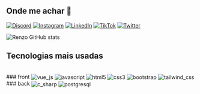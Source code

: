 ## Onde me achar 👋

[![Discord](https://img.shields.io/badge/Discord-7289DA?style=for-the-badge&logo=discord&logoColor=white)](https://github.com/renzoalves)
[![Instagram](https://img.shields.io/badge/Instagram-E4405F?style=for-the-badge&logo=instagram&logoColor=white)](https://github.com/renzoalves)
[![LinkedIn](https://img.shields.io/badge/LinkedIn-0077B5?style=for-the-badge&logo=linkedin&logoColor=white)](https://github.com/renzoalves)
[![TikTok](https://img.shields.io/badge/TikTok-000000?style=for-the-badge&logo=tiktok&logoColor=white)](https://github.com/renzoalves)
[![Twitter](https://img.shields.io/badge/Twitter-1DA1F2?style=for-the-badge&logo=twitter&logoColor=white)](https://github.com/renzoalves)

![Renzo GitHub stats](https://github-readme-stats.vercel.app/api?username=renzoalves&show_icons+true&theme=dracula)

## Tecnologias mais usadas
<div style="display: inline_block"><br/>
  ### front 
  <img align="center" alt="vue_js" src="https://img.shields.io/badge/Vue.js-35495E?style=for-the-badge&logo=vue.js&logoColor=4FC08D"/>
  <img align="center" alt="javascript" src="https://img.shields.io/badge/JavaScript-F7DF1E?style=for-the-badge&logo=javascript&logoColor=black"/>
  <img align="center" alt="html5" src="https://img.shields.io/badge/HTML5-E34F26?style=for-the-badge&logo=html5&logoColor=white"/>
  <img align="center" alt="css3" src="https://img.shields.io/badge/CSS3-1572B6?style=for-the-badge&logo=css3&logoColor=white"/>
  <img align="center" alt="bootstrap" src="https://img.shields.io/badge/Bootstrap-563D7C?style=for-the-badge&logo=bootstrap&logoColor=white"/>
  <img align="center" alt="tailwind_css" src="https://img.shields.io/badge/Tailwind_CSS-38B2AC?style=for-the-badge&logo=tailwind-css&logoColor=white"/>
  
  <br/> 
  ### back
  <img align="center" alt="c_sharp" src="https://img.shields.io/badge/C%23-239120?style=for-the-badge&logo=c-sharp&logoColor=white"/>
  <img align="center" alt="postgresql" src="https://img.shields.io/badge/PostgreSQL-316192?style=for-the-badge&logo=postgresql&logoColor=white"/>
</div>


<!--
**renzoalves/renzoalves** is a ✨ _special_ ✨ repository because its `README.md` (this file) appears on your GitHub profile.

Here are some ideas to get you started:

- 🔭 I’m currently working on ...
- 🌱 I’m currently learning ...
- 👯 I’m looking to collaborate on ...
- 🤔 I’m looking for help with ...
- 💬 Ask me about ...
- 📫 How to reach me: ...
- 😄 Pronouns: ...
- ⚡ Fun fact: ...
-->
